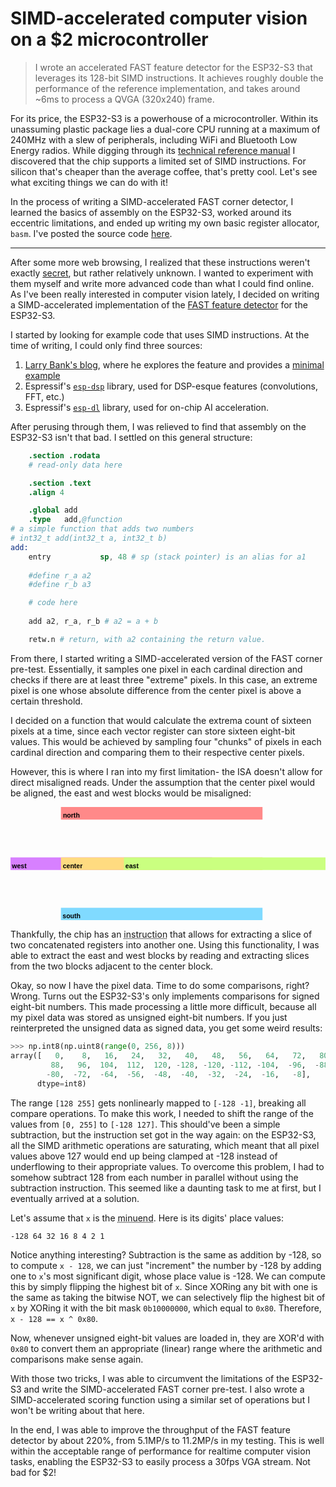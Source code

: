 # SIMD-accelerated computer vision on a $2 microcontroller

> I wrote an accelerated FAST feature detector for the ESP32-S3 that leverages its 128-bit SIMD instructions. It achieves roughly double the performance of the reference implementation, and takes around ~6ms to process a QVGA (320x240) frame.

For its price, the ESP32-S3 is a powerhouse of a microcontroller. Within its unassuming plastic package lies a dual-core CPU running at a maximum of 240MHz with a slew of peripherals, including WiFi and Bluetooth Low Energy radios. While digging through its [technical reference manual](https://www.espressif.com/sites/default/files/documentation/esp32-s3_technical_reference_manual_en.pdf) I discovered that the chip supports a limited set of SIMD instructions. For silicon that's cheaper than the average coffee, that's pretty cool. Let's see what exciting things we can do with it!

In the process of writing a SIMD-accelerated FAST corner detector, I learned the basics of assembly on the ESP32-S3, worked around its eccentric limitations, and ended up writing my own basic register allocator, `basm`. I've posted the source code [here](https://github.com/shraiwi/simd-fast-esp32s3).

---

After some more web browsing, I realized that these instructions weren't exactly [secret](https://bitbanksoftware.blogspot.com/2024/01/surprise-esp32-s3-has-few-simd.html), but rather relatively unknown. I wanted to experiment with them myself and write more advanced code than what I could find online. As I've been really interested in computer vision lately, I decided on writing a SIMD-accelerated implementation of the [FAST feature detector](https://en.wikipedia.org/wiki/Features_from_accelerated_segment_test) for the ESP32-S3. 

I started by looking for example code that uses SIMD instructions. At the time of writing, I could only find three sources:

1. [Larry Bank's blog](https://bitbanksoftware.blogspot.com/), where he explores the feature and provides a [minimal example](https://bitbanksoftware.blogspot.com/2024/01/esp32-s3-simd-minimal-example.html)
2. Espressif's [`esp-dsp`](https://github.com/espressif/esp-dsp) library, used for DSP-esque features (convolutions, FFT, etc.)
3. Espressif's [`esp-dl`](https://github.com/espressif/esp-dl) library, used for on-chip AI acceleration.

After perusing through them, I was relieved to find that assembly on the ESP32-S3 isn't that bad. I settled on this general structure:

```S
    .section .rodata
	# read-only data here

    .section .text
    .align 4

    .global add
    .type   add,@function
# a simple function that adds two numbers
# int32_t add(int32_t a, int32_t b)
add:
    entry           sp, 48 # sp (stack pointer) is an alias for a1
    
    #define r_a a2
    #define r_b a3

	# code here
    
	add a2, r_a, r_b # a2 = a + b

    retw.n # return, with a2 containing the return value.
```

From there, I started writing a SIMD-accelerated version of the FAST corner pre-test. Essentially, it samples one pixel in each cardinal direction and checks if there are at least three "extreme" pixels. In this case, an extreme pixel is one whose absolute difference from the center pixel is above a certain threshold.

I decided on a function that would calculate the extrema count of sixteen pixels at a time, since each vector register can store sixteen eight-bit values. This would be achieved by sampling four "chunks" of pixels in each cardinal direction and comparing them to their respective center pixels.

However, this is where I ran into my first limitation- the ISA doesn't allow for direct misaligned reads. Under the assumption that the center pixel would be aligned, the east and west blocks would be misaligned:

<svg width="400pt" height="144pt" version="1.1" viewBox="0 0 141.11 50.8" xmlns="http://www.w3.org/2000/svg">
<g>
<rect y="22.578" width="90.311" height="5.6444" fill="#d780ff"/>
<rect x="22.578" y="22.578" width="90.311" height="5.6444" fill="#ffdb80"/>
<rect x="22.578" y="-3.5527e-15" width="90.311" height="5.6444" fill="#ff8989"/>
<rect x="50.8" y="22.578" width="90.311" height="5.6444" fill="#caff80"/>
<rect x="22.578" y="45.156" width="90.311" height="5.6444" fill="#80daff"/>
<text x="23.425106" y="27.483587" fill="#000000" font-family="sans-serif" font-size="2.9551px" font-weight="bold" stroke-width=".70556" xml:space="preserve"><tspan x="23.425106" y="27.483587" fill="#000000" font-family="sans-serif" font-weight="bold" stroke-width=".70556">center</tspan></text>
<text x="51.466038" y="27.483589" fill="#000000" font-family="sans-serif" font-size="2.9551px" font-weight="bold" stroke-width=".70556" xml:space="preserve"><tspan x="51.466038" y="27.483589" fill="#000000" font-family="sans-serif" font-weight="bold" stroke-width=".70556">east</tspan></text>
<text x="0.61509866" y="27.483589" fill="#000000" font-family="sans-serif" font-size="2.9551px" font-weight="bold" stroke-width=".70556" xml:space="preserve"><tspan x="0.61509866" y="27.483589" fill="#000000" font-family="sans-serif" font-weight="bold" stroke-width=".70556">west</tspan></text>
<text x="23.487152" y="4.7862697" fill="#000000" font-family="sans-serif" font-size="2.9551px" font-weight="bold" stroke-width=".70556" xml:space="preserve"><tspan x="23.487152" y="4.7862697" fill="#000000" font-family="sans-serif" font-weight="bold" stroke-width=".70556">north</tspan></text>
<text x="23.322832" y="49.840652" fill="#000000" font-family="sans-serif" font-size="2.9551px" font-weight="bold" stroke-width=".70556" xml:space="preserve"><tspan x="23.322832" y="49.840652" fill="#000000" font-family="sans-serif" font-weight="bold" stroke-width=".70556">south</tspan></text>
</g>
</svg>

Thankfully, the chip has an <abbr title="EE.SRC.Q">instruction</abbr> that allows for extracting a slice of two concatenated registers into another one. Using this functionality, I was able to extract the east and west blocks by reading and extracting slices from the two blocks adjacent to the center block.

Okay, so now I have the pixel data. Time to do some comparisons, right? Wrong. Turns out the ESP32-S3's only implements comparisons for signed eight-bit numbers. This made processing a little more difficult, because all my pixel data was stored as unsigned eight-bit numbers. If you just reinterpreted the unsigned data as signed data, you get some weird results:

```py
>>> np.int8(np.uint8(range(0, 256, 8)))
array([   0,    8,   16,   24,   32,   40,   48,   56,   64,   72,   80,
         88,   96,  104,  112,  120, -128, -120, -112, -104,  -96,  -88,
        -80,  -72,  -64,  -56,  -48,  -40,  -32,  -24,  -16,   -8],
      dtype=int8)
```

The range `[128 255]` gets nonlinearly mapped to `[-128 -1]`, breaking all compare operations. To make this work, I needed to shift the range of the values from `[0, 255]` to `[-128 127]`. This should've been a simple subtraction, but the instruction set got in the way again: on the ESP32-S3, all the SIMD arithmetic operations are saturating, which meant that all pixel values above 127 would end up being clamped at -128 instead of underflowing to their appropriate values. To overcome this problem, I had to somehow subtract 128 from each number in parallel without using the subtraction instruction. This seemed like a daunting task to me at first, but I eventually arrived at a solution. 

Let's assume that `x` is the <abbr title="the left-hand value in a subtraction operation">minuend</abbr>. Here is its digits' place values:

```
-128 64 32 16 8 4 2 1
```

Notice anything interesting? Subtraction is the same as addition by -128, so to compute `x - 128`, we can just "increment" the number by -128 by adding one to `x`'s most significant digit, whose place value is -128. We can compute this by simply flipping the highest bit of `x`. Since XORing any bit with one is the same as taking the bitwise NOT, we can selectively flip the highest bit of `x` by XORing it with the bit mask `0b10000000`, which equal to `0x80`. Therefore, `x - 128 == x ^ 0x80`. 

Now, whenever unsigned eight-bit values are loaded in, they are XOR'd with `0x80` to convert them an appropriate (linear) range where the arithmetic and comparisons make sense again.

With those two tricks, I was able to circumvent the limitations of the ESP32-S3 and write the SIMD-accelerated FAST corner pre-test. I also wrote a SIMD-accelerated scoring function using a similar set of operations but I won't be writing about that here.

In the end, I was able to improve the throughput of the FAST feature detector by about 220%, from 5.1MP/s to 11.2MP/s in my testing. This is well within the acceptable range of performance for realtime computer vision tasks, enabling the ESP32-S3 to easily process a 30fps VGA stream. Not bad for $2!
